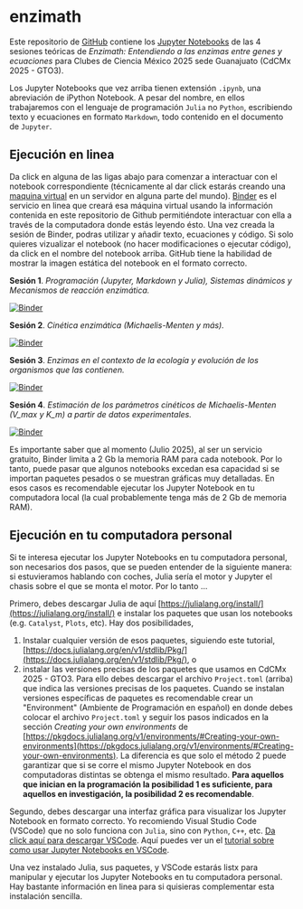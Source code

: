# enzimath

Este repositorio de [GitHub](https://es.wikipedia.org/wiki/GitHub) contiene los [Jupyter Notebooks](https://es.wikipedia.org/wiki/Proyecto_Jupyter#Jupyter_Notebook) de las 4 sesiones teóricas de *Enzimath: Entendiendo a las enzimas entre genes y ecuaciones* para Clubes de Ciencia México 2025 sede Guanajuato (CdCMx 2025 - GTO3). 

Los Jupyter Notebooks que vez arriba tienen extensión `.ipynb`, una abreviación de iPython Notebook.
A pesar del nombre, en ellos trabajaremos con el lenguaje de programación `Julia` no `Python`, escribiendo texto y ecuaciones en formato `Markdown`, todo contenido en el documento de `Jupyter`. 

## Ejecución en linea

Da click en alguna de las ligas abajo para comenzar a interactuar con el notebook correspondiente (técnicamente al dar click estarás creando una [maquina virtual](https://es.wikipedia.org/wiki/Máquina_virtual) en un servidor en alguna parte del mundo). 
[Binder](https://mybinder.org) es el servicio en linea que creará esa máquina virtual usando la información contenida en este repositorio de Github permitiéndote interactuar con ella a través de la computadora donde estás leyendo ésto.
Una vez creada la sesión de Binder, podras utilizar y añadir texto, ecuaciones y código.
Si solo quieres vizualizar el notebook (no hacer modificaciones o ejecutar código), da click en el nombre del notebook arriba. 
GitHub tiene la habilidad de mostrar la imagen estática del notebook en el formato correcto.

**Sesión 1**. *Programación (Jupyter, Markdown y Julia), Sistemas dinámicos y Mecanismos de reacción enzimática.*

[![Binder](https://mybinder.org/badge_logo.svg)](https://mybinder.org/v2/gh/romanzapien/enzimath/HEAD?urlpath=modelado_sesion_1.ipynb)

**Sesión 2**. *Cinética enzimática (Michaelis-Menten y más).* 

[![Binder](https://mybinder.org/badge_logo.svg)](https://mybinder.org/v2/gh/romanzapien/enzimath/HEAD?urlpath=modelado_sesion_2.ipynb)

**Sesión 3**. *Enzimas en el contexto de la ecología y evolución de los organismos que las contienen.*

[![Binder](https://mybinder.org/badge_logo.svg)](https://mybinder.org/v2/gh/romanzapien/enzimath/HEAD?urlpath=modelado_sesion_3.ipynb)

**Sesión 4**. *Estimación de los parámetros cinéticos de Michaelis-Menten (V_max y K_m) a partir de datos experimentales.*

[![Binder](https://mybinder.org/badge_logo.svg)](https://mybinder.org/v2/gh/romanzapien/enzimath/HEAD?urlpath=modelado_sesion_4.ipynb)

Es importante saber que al momento (Julio 2025), al ser un servicio gratuito, Binder limita a 2 Gb la memoria RAM para cada notebook.
Por lo tanto, puede pasar que algunos notebooks excedan esa capacidad si se importan paquetes pesados o se muestran gráficas muy detalladas.
En esos casos es recomendable ejecutar los Jupyter Notebook en tu computadora local (la cual probablemente tenga más de 2 Gb de memoria RAM).

## Ejecución en tu computadora personal

Si te interesa ejecutar los Jupyter Notebooks en tu computadora personal, son necesarios dos pasos, que se pueden entender de la siguiente manera:
si estuvieramos hablando con coches, Julia sería el motor y Jupyter el chasis sobre el que se monta el motor. 
Por lo tanto ...

Primero, debes descargar Julia de aquí [https://julialang.org/install/](https://julialang.org/install/) e instalar los paquetes que usan los notebooks (e.g. `Catalyst`, `Plots`, etc).
Hay dos posibilidades, 
1. Instalar cualquier versión de esos paquetes, siguiendo este tutorial, [https://docs.julialang.org/en/v1/stdlib/Pkg/](https://docs.julialang.org/en/v1/stdlib/Pkg/), o
2. instalar las versiones precisas de los paquetes que usamos en CdCMx 2025 - GTO3.
Para ello debes descargar el archivo `Project.toml` (arriba) que indica las versiones precisas de los paquetes.
Cuando se instalan versiones específicas de paquetes es recomendable crear un "Environment" (Ambiente de Programación en español) en donde debes colocar el archivo `Project.toml` y seguir los pasos indicados en la sección *Creating your own environments* de [https://pkgdocs.julialang.org/v1/environments/#Creating-your-own-environments](https://pkgdocs.julialang.org/v1/environments/#Creating-your-own-environments).
La diferencia es que solo el método 2 puede garantizar que si se corre el mismo Jupyter Notebook en dos computadoras distintas se obtenga el mismo resultado.
**Para aquellos que inician en la programación la posibilidad 1 es suficiente, para aquellos en investigación, la posibilidad 2 es recomendable**.

Segundo, debes descargar una interfaz gráfica para visualizar los Jupyter Notebook en formato correcto.
Yo recomiendo Visual Studio Code (VSCode) que no solo funciona con `Julia`, sino con `Python`, `C++`, etc.
[Da click aquí para descargar VSCode](https://code.visualstudio.com/download).
Aquí puedes ver un el [tutorial sobre como usar Jupyter Notebooks en VSCode](https://code.visualstudio.com/docs/datascience/jupyter-notebooks).

Una vez instalado Julia, sus paquetes, y VSCode estarás listx para manipular y ejecutar los Jupyter Notebooks en tu computadora personal.
Hay bastante información en linea para si quisieras complementar esta instalación sencilla.
